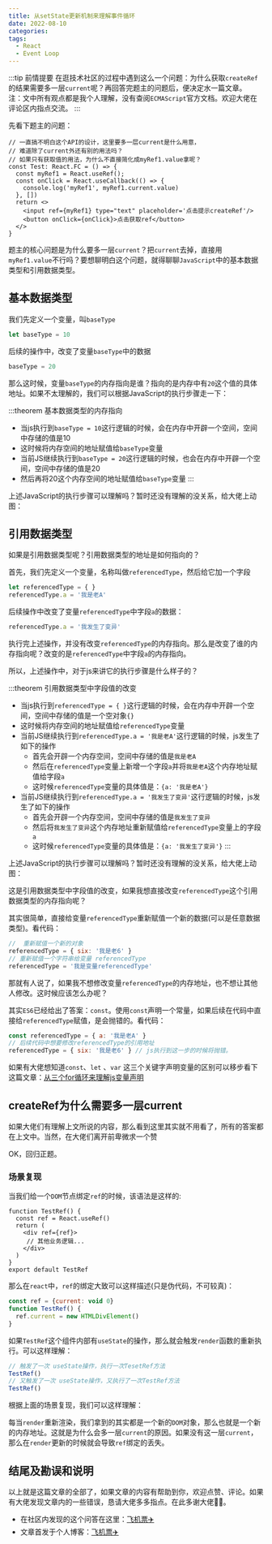 ```yaml
---
title: 从setState更新机制来理解事件循环
date: 2022-08-10
categories:
tags:
  - React
  - Event Loop
---
```


:::tip 前情提要
在逛技术社区的过程中遇到这么一个问题：为什么获取`createRef`的结果需要多一层`current`呢？再回答完题主的问题后，便决定水一篇文章。<br />
注：文中所有观点都是我个人理解，没有查阅`ECMAScript`官方文档。欢迎大佬在评论区内指点交流。
:::

先看下题主的问题：

```tsx
// 一直搞不明白这个API的设计，这里要多一层current是什么用意，
// 难道除了current外还有别的用法吗？
// 如果只有获取值的用法，为什么不直接简化成myRef1.value拿呢？
const Test: React.FC = () => {
  const myRef1 = React.useRef();
  const onClick = React.useCallback(() => {
    console.log('myRef1', myRef1.current.value)
  }, [])
  return <>
    <input ref={myRef1} type="text" placeholder='点击提示createRef'/>
    <button onClick={onClick}>点击获取ref</button>
  </>
}
```

题主的核心问题是为什么要多一层`current`？把`current`去掉，直接用`myRef1.value`不行吗？要想聊明白这个问题，就得聊聊`JavaScript`中的基本数据类型和引用数据类型。

<!-- more -->

## 基本数据类型

我们先定义一个变量，叫`baseType`

```javascript
let baseType = 10
```

后续的操作中，改变了变量`baseType`中的数据

```javascript
baseType = 20
```

那么这时候，变量`baseType`的内存指向是谁？指向的是内存中有`20`这个值的具体地址。如果不太理解的，我们可以根据JavaScript的执行步骤走一下：

:::theorem 基本数据类型的内存指向
+ 当js执行到`baseType = 10`这行逻辑的时候，会在内存中开辟一个空间，空间中存储的值是10
+ 这时候将内存空间的地址赋值给`baseType`变量
+ 当前JS继续执行到`baseType = 20`这行逻辑的时候，也会在内存中开辟一个空间，空间中存储的值是20
+ 然后再将20这个内存空间的地址赋值给`baseType`变量
:::

上述JavaScript的执行步骤可以理解吗？暂时还没有理解的没关系，给大佬上动图：
<!-- 动图解释 -->
## 引用数据类型

如果是引用数据类型呢？引用数据类型的地址是如何指向的？

首先，我们先定义一个变量，名称叫做`referencedType`，然后给它加一个字段

```javascript
let referencedType = { }
referencedType.a = '我是老A'
```

后续操作中改变了变量`referencedType`中字段`a`的数据：

```javascript
referencedType.a = '我发生了变异'
```

执行完上述操作，并没有改变`referencedType`的内存指向。那么是改变了谁的内存指向呢？改变的是`referencedType`中字段`a`的内存指向。

所以，上述操作中，对于js来讲它的执行步骤是什么样子的？

:::theorem 引用数据类型中字段值的改变
+ 当js执行到`referencedType = { }`这行逻辑的时候，会在内存中开辟一个空间，空间中存储的值是一个空对象`{}`
+ 这时候将内存空间的地址赋值给`referencedType`变量
+ 当前JS继续执行到`referencedType.a = '我是老A'`这行逻辑的时候，js发生了如下的操作
  + 首先会开辟一个内存空间，空间中存储的值是`我是老A`
  + 然后在`referencedType`变量上新增一个字段`a`并将`我是老A`这个内存地址赋值给字段`a`
  + 这时候`referencedType`变量的具体值是：`{a: '我是老A'}`
+ 当前JS继续执行到`referencedType.a = '我发生了变异'`这行逻辑的时候，js发生了如下的操作
  + 首先会开辟一个内存空间，空间中存储的值是`我发生了变异`
  + 然后将`我发生了变异`这个内存地址重新赋值给`referencedType`变量上的字段`a`
  + 这时候`referencedType`变量的具体值是：`{a: '我发生了变异'}`
:::

上述JavaScript的执行步骤可以理解吗？暂时还没有理解的没关系，给大佬上动图：

<!-- 动画效果 -->

这是引用数据类型中字段值的改变，如果我想直接改变`referencedType`这个引用数据类型的内存指向呢？

其实很简单，直接给变量`referencedType`重新赋值一个新的数据(可以是任意数据类型)。看代码：

```javascript
//  重新赋值一个新的对象
referencedType = { six: '我是老6' }
// 重新赋值一个字符串给变量 referencedType
referencedType = '我是变量referencedType'
```

那就有人说了，如果我不想修改变量`referencedType`的内存地址，也不想让其他人修改。这时候应该怎么办呢？

其实`ES6`已经给出了答案：`const`。使用`const`声明一个常量，如果后续在代码中直接给`referencedType`赋值，是会抛错的。看代码：

```javascript
const referencedType = { a: '我是老A' }
// 后续代码中想要修改referencedType的引用地址
referencedType = { six: '我是老6' } // js执行到这一步的时候将抛错。
```

如果有大佬想知道`const`、`let` 、`var` 这三个关键字声明变量的区别可以移步看下这篇文章：[从三个for循环来理解js变量声明](https://ashersun.github.io/js/%E4%BB%8E3%E4%B8%AAfor%E5%BE%AA%E7%8E%AF%E6%9D%A5%E7%90%86%E8%A7%A3JS%E5%8F%98%E9%87%8F%E5%A3%B0%E6%98%8E.html)

## createRef为什么需要多一层current

如果大佬们有理解上文所说的内容，那么看到这里其实就不用看了，所有的答案都在上文中。当然，在大佬们离开前卑微求一个赞

OK，回归正题。

### 场景复现

当我们给一个`DOM`节点绑定`ref`的时候，该语法是这样的:

```tsx
function TestRef() {
  const ref = React.useRef()
  return (
    <div ref={ref}>
     // 其他业务逻辑...
    </div>
  )
}
export default TestRef
```

那么在`react`中，`ref`的绑定大致可以这样描述(只是伪代码，不可较真)：

```JavaScript
const ref = {current: void 0}
function TestRef() {
  ref.current = new HTMLDivElement() 
}
```

如果`TestRef`这个组件内部有`useState`的操作，那么就会触发`render`函数的重新执行。可以这样理解：

```JavaScript
// 触发了一次 useState操作，执行一次TesetRef方法
TestRef()
// 又触发了一次 useState操作，又执行了一次TestRef方法
TestRef()
```

根据上面的场景复现，我们可以这样理解：

每当`render`重新渲染，我们拿到的其实都是一个新的`DOM`对象，那么也就是一个新的内存地址。这就是为什么会多一层`current`的原因。如果没有这一层`current`，那么在`render`更新的时候就会导致`ref`绑定的丢失。

## 结尾及勘误和说明
以上就是这篇文章的全部了，如果文章的内容有帮助到你，欢迎点赞、评论。如果有大佬发现文章内的一些错误，恳请大佬多多指点。在此多谢大佬🙇‍♀️。

+ 在社区内发现的这个问答在这里：[飞机票✈️](https://segmentfault.com/q/1010000041928218/a-1020000041933961)
+ 文章首发于个人博客：[飞机票✈️](https://ashersun.github.io/)
<!-- + 文章中的内容已制作成视频，放在`b`站上了。[飞机票✈️](https://www.bilibili.com/video/BV1Ee4y197sX?share_source=copy_web&vd_source=917c5ab26327dfe2e58dafd906a5d840)，求一键三连 -->

